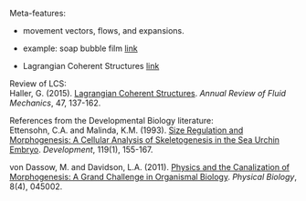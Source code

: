 Meta-features:

* movement vectors, flows, and expansions.

* example: soap bubble film  [link](https://en.wikipedia.org/wiki/Soap_bubble)

* Lagrangian Coherent Structures  [link](https://en.wikipedia.org/wiki/Lagrangian_coherent_structure)

Review of LCS:  
Haller, G. (2015). [Lagrangian Coherent Structures](https://doi.org/10.1146/annurev-fluid-010313-141322). _Annual Review of Fluid Mechanics_, 47, 137-162.  


References from the Developmental Biology literature:  
Ettensohn, C.A. and Malinda, K.M. (1993). [Size Regulation and Morphogenesis: A Cellular Analysis of Skeletogenesis in the Sea Urchin Embryo](https://pubmed.ncbi.nlm.nih.gov/8275852/). _Development_, 119(1), 155-167.  

von Dassow, M. and Davidson, L.A. (2011). [Physics and the Canalization of Morphogenesis: A Grand Challenge in Organismal Biology](https://pubmed.ncbi.nlm.nih.gov/21750364/). _Physical Biology_, 8(4), 045002.  
